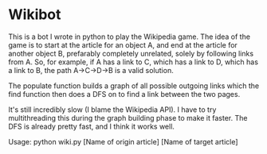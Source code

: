 Wikibot
=======

This is a bot I wrote in python to play the Wikipedia game. The idea of the game is to start at the article for an object A, and end at the article for another object B, prefarably completely unrelated, solely by following links from A. So, for example, if A has a link to C, which has a link to D, which has a link to B, the path A->C->D->B is a valid solution.

The populate function builds a graph of all possible outgoing links which the find function then does a DFS on to find a link between the two pages. 

It's still incredibly slow (I blame the Wikipedia API). I have to try multithreading this during the graph building phase to make it faster. The DFS is already pretty fast, and I think it works well.

Usage: python wiki.py \[Name of origin article\] \[Name of target article\]